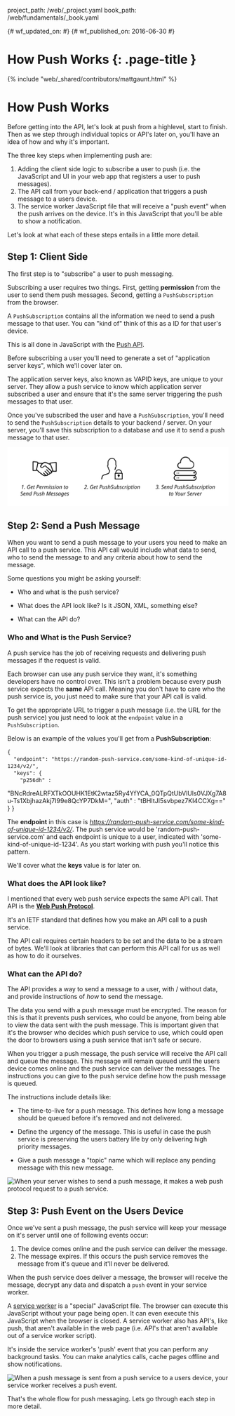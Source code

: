 project_path: /web/_project.yaml
book_path: /web/fundamentals/_book.yaml

{# wf_updated_on:  #}
{# wf_published_on: 2016-06-30 #}

# How Push Works {: .page-title }

{% include "web/_shared/contributors/mattgaunt.html" %}

# How Push Works

Before getting into the API, let's look at push from a highlevel, start to finish. Then as we step
 through individual topics or API's later on, you'll have an idea of how and why it's important.

The three key steps when implementing push are:

1. Adding the client side logic to subscribe a user to push (i.e. the JavaScript and UI in your web
 app that registers a user to push messages).
1. The API call from your back-end / application that triggers a push message  to a users device.
1. The service worker JavaScript file that will receive a "push event" when the push arrives on the
 device. It's in this JavaScript that you'll be able to show a notification.

Let's look at what each of these steps entails in a little more detail.

## Step 1: Client Side

The first step is to "subscribe" a user to push messaging.

Subscribing a user requires two things. First, getting **permission** from the user to send them push
 messages. Second, getting a `PushSubscription` from the browser.

A `PushSubscription` contains all the information we need to send a push message to that user. You
 can "kind of" think of this as a ID for that user's device.

This is all done in JavaScript with the [Push
 API](https://developer.mozilla.org/en-US/docs/Web/API/Push_API).

Before subscribing a user you'll need to generate a set of
"application server keys", which we'll cover later on.

The application server keys, also known as VAPID keys, are unique to your server. They allow a push
 service to know which application server subscribed a user and ensure that it's the same server
 triggering the push messages to that user.

Once you've subscribed the user and have a `PushSubscription`, you'll need to send the
 `PushSubscription` details to your backend / server.  On your server, you'll save this subscription
 to a database and use it to send a push message to that user.

![Make sure you send the PushSubscription to your backend.](./images/svgs/browser-to-server.svg)

## Step 2: Send a Push Message

When you want to send a push message to your users you need to make an API call to a push service.
 This API call would include what data to send, who to send the message to and any criteria about how
 to send the message.

Some questions you might be asking yourself:

- Who and what is the push service?

- What does the API look like? Is it JSON, XML, something else?

- What can the API do?

### Who and What is the Push Service?

A push service has the job of receiving requests and delivering push messages if the request is
 valid.

Each browser can use any push service they want, it's something developers have no control over. This
 isn't a problem because every push service expects the **same** API call. Meaning you don't have to
 care who the push service is, you just need to make sure that your API call is valid.

To get the appropriate URL to trigger a push message (i.e. the URL for the push service) you just
 need to look at the `endpoint` value in a `PushSubscription`.

Below is an example of the values you'll get from a **PushSubscription**:


    {
      "endpoint": "https://random-push-service.com/some-kind-of-unique-id-1234/v2/",
      "keys": {
        "p256dh" :
 "BNcRdreALRFXTkOOUHK1EtK2wtaz5Ry4YfYCA_0QTpQtUbVlUls0VJXg7A8u-Ts1XbjhazAkj7I99e8QcYP7DkM=",
        "auth"   : "tBHItJI5svbpez7KI4CCXg=="
      }
    }


The **endpoint** in this case is *https://random-push-service.com/some-kind-of-unique-id-1234/v2/*.
 The push service would be 'random-push-service.com' and each endpoint is unique to a user, indicated
 with 'some-kind-of-unique-id-1234'. As you start working with push you'll notice this pattern.

We'll cover what the **keys** value is for later on.

### What does the API look like?

I mentioned that every web push service expects the same API call. That API is the [**Web Push
 Protocol**](https://tools.ietf.org/html/draft-ietf-webpush-protocol).

It's an IETF standard that defines how you make an API call to a push service.

The API call requires certain headers to be set and the data to be a stream of bytes. We'll look at
 libraries that can perform this API call for us as well as how to do it ourselves.

### What can the API do?

The API provides a way to send a message to a user, with / without data, and provide instructions of
 *how* to send the message.

The data you send with a push message must be encrypted. The reason for this is that it prevents push
 services, who could be anyone, from being able to view the data sent with the push message. This is
 important given that it's the browser who decides which push service to use, which could open the
 door to browsers using a push service that isn't safe or secure.

When you trigger a push message, the push service will receive the API call and queue the message.
 This message will remain queued until the users device comes online and the push service can deliver
 the messages. The instructions you can give to the push service define how the push message is
 queued.

The instructions include details like:

- The time-to-live for a push message. This defines how long a message should be queued before it's
 removed and not delivered.

- Define the urgency of the message. This is useful in case the push service is preserving the users
 battery life by only delivering high priority messages.

- Give a push message a "topic" name which will replace any pending message with this new message.

![When your server wishes to send a push message, it makes a web push protocol request to a push
 service.](./images/svgs/server-to-push-service.svg)

## Step 3: Push Event on the Users Device

Once we've sent a push message, the push service will keep your message on it's server until one of
 following events occur:

1. The device comes online and the push service can deliver the message.
1. The message expires. If this occurs the push service removes the message from it's queue and it'll
 never be delivered.

When the push service does deliver a message, the browser will receive the message, decrypt any data
 and dispatch a `push` event in your service worker.

A [service worker](https://developer.mozilla.org/en-US/docs/Web/API/Service_Worker_API) is a
 "special" JavaScript file. The browser can execute this JavaScript without your page being open. It
 can even execute this JavaScript when the browser is closed. A service worker also has API's, like
 push, that aren't available in the web page (i.e. API's that aren't available out of a service
 worker script).

It's inside the service worker's 'push' event that you can perform any background tasks. You can make
 analytics calls, cache pages offline and show notifications.

![When a push message is sent from a push service to a users device, your service worker receives a
 push event.](./images/svgs/push-service-to-sw-event.svg)

That's the whole flow for push messaging. Lets go through each step in more detail.
